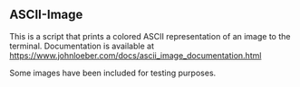 ## ASCII-Image

This is a script that prints a colored ASCII representation of an image to the terminal. Documentation is available at https://www.johnloeber.com/docs/ascii_image_documentation.html

Some images have been included for testing purposes.
